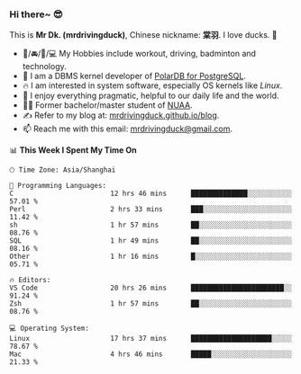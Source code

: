 ### Hi there~ 😎

This is **Mr Dk. (mrdrivingduck)**, Chinese nickname: **棠羽**. I love ducks. 🦆

- 💪/🚘/🏸/💻 My Hobbies include workout, driving, badminton and technology.
- 🍊 I am a DBMS kernel developer of [PolarDB for PostgreSQL](https://github.com/ApsaraDB/PolarDB-for-PostgreSQL).
- 🔥 I am interested in system software, especially OS kernels like *Linux*.
- 🔧 I enjoy everything pragmatic, helpful to our daily life and the world.
- 👨‍🎓 Former bachelor/master student of [NUAA](https://en.wikipedia.org/wiki/Nanjing_University_of_Aeronautics_and_Astronautics).
- ✍ Refer to my blog at: [mrdrivingduck.github.io/blog](https://mrdrivingduck.github.io/blog/).
- 📫 Reach me with this email: [mrdrivingduck@gmail.com](mailto:mrdrivingduck@gmail.com).

<!--START_SECTION:waka-->
📊 **This Week I Spent My Time On** 

```text
🕑︎ Time Zone: Asia/Shanghai

💬 Programming Languages: 
C                        12 hrs 46 mins      ██████████████░░░░░░░░░░░   57.01 % 
Perl                     2 hrs 33 mins       ███░░░░░░░░░░░░░░░░░░░░░░   11.42 % 
sh                       1 hr 57 mins        ██░░░░░░░░░░░░░░░░░░░░░░░   08.76 % 
SQL                      1 hr 49 mins        ██░░░░░░░░░░░░░░░░░░░░░░░   08.16 % 
Other                    1 hr 16 mins        █░░░░░░░░░░░░░░░░░░░░░░░░   05.71 % 

🔥 Editors: 
VS Code                  20 hrs 26 mins      ███████████████████████░░   91.24 % 
Zsh                      1 hr 57 mins        ██░░░░░░░░░░░░░░░░░░░░░░░   08.76 % 

💻 Operating System: 
Linux                    17 hrs 37 mins      ████████████████████░░░░░   78.67 % 
Mac                      4 hrs 46 mins       █████░░░░░░░░░░░░░░░░░░░░   21.33 % 
```


<!--END_SECTION:waka-->

<!-- ![Mr Dk.'s GitHub Stats](https://github-readme-stats.vercel.app/api?username=mrdrivingduck&count_private&show_icons=true&theme=buefy) -->

<!-- ![Most Used Languages](https://github-readme-stats.vercel.app/api/top-langs/?username=mrdrivingduck&exclude_repo=mips32-CPU,snort-tcp-socket&theme=buefy&layout=compact&langs_count=10) -->


<!--
**mrdrivingduck/mrdrivingduck** is a ✨ _special_ ✨ repository because its `README.md` (this file) appears on your GitHub profile.

Here are some ideas to get you started:

- 🔭 I’m currently working on ...
- 🌱 I’m currently learning ...
- 👯 I’m looking to collaborate on ...
- 🤔 I’m looking for help with ...
- 💬 Ask me about ...
- 📫 How to reach me: ...
- 😄 Pronouns: ...
- ⚡ Fun fact: ...
-->
